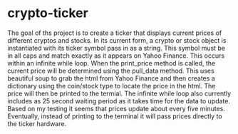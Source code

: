 # crypto-ticker



The goal of ths project is to create a ticker that displays current prices of different cryptos and stocks. In its current form, a crypto or stock object is instantiated with its ticker symbol pass in as a string. This symbol must be in all caps and match exactly as it appears on Yahoo Finance. This occurs within an infinite while loop. When the print_price method is called, the current price will be determined using the pull_data method. This uses beautiful soup to grab the html from Yahoo Finance and then creates a dictionary using the coin/stock type to locate the price in the html. The price will then be printed to the termial. The infinite while loop also currently includes as 25 second waiting period as it takes time for the data to update. Based on my testing it seems that prices update about every five minutes. Eventually, instead of printing to the terminal it will pass prices directly to the ticker hardware.
